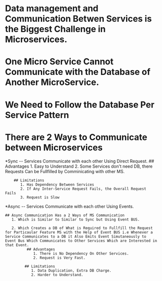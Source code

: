 # Data management and Communication Betwen Services is the Biggest Challenge in Microservices.
# One Micro Service Cannot Communicate with the Database of Another MicroService.

# We Need to Follow the Database Per Service Pattern 

# There are 2 Ways to Communicate between Microservices 
  *Sync -- Services Communicate with each other Using Direct Request. 
        ## Advantages
          1. Easy to Understand
          2. Some Services don't need DB, there Requests Can be  Fullfilled by Comminicating with other MS.

        ## Limitations
           1. Has Dependency Between Services 
           2. If Any Inter-Service Request Fails, the Overall Request Fails 
           3. Request is Slow
  
  *Async --  Services Communicate with each other Using Events.
    
    ## Async Communication Has a 2 Ways of MS Communication
       1. Which is Similar to Similar to Sync but Using Event BUS.

       2. Which Creates a DB of What is Required to Fullfill the Request for Particaular Feature MS with the Help of Event BUS i.e Whenever a Service Communicates to a DB it Also Emits Event Simutaneously to Event Bus Which Communicates to Other Services Which are Interested in that Event.
              ## Advantages 
                 1. There is No Dependency On Other Services.
                 2. Request is Very Fast.

             ## Limitations 
                1. Data Duplication, Extra DB Charge.
                2. Harder to Understand.



